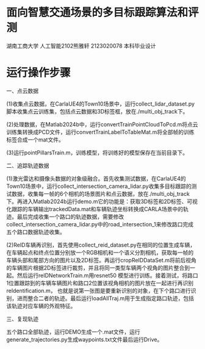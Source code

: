 # 面向智慧交通场景的多目标跟踪算法和评测

湖南工商大学 人工智能2102熊雅轩 2123020078 本科毕业设计

# 运行操作步骤

一、点云数据

(1)收集点云数据，在CarlaUE4的Town10场景中，运行collect_lidar_dataset.py脚本收集点云训练集，包括点云数据和3D标签框，放在./multi_obj_track下。

(2)处理数据，在Matlab2024b中，运行convertTrainPointCloudToPcd.m将点云训练集转换成PCD文件，运行convertTrainLabelToTableMat.m将全部帧的训练标签合成一个mat文件。

(3)运行pointPillarsTrain.m，训练模型，将训练好的模型保存在当前目录下。



二、追踪轨迹数据

(1)激光雷达和摄像头数据的对象级融合。首先收集测试数据，在CarlaUE4的Town10场景中，运行collect_intersection_camera_lidar.py收集多目标跟踪的测试数据，收集每一帧的6个相机的场景图片和点云数据，放在./multi_obj_track下。再进入Matlab2024b运行demo.m它的功能是：获取3D标签和2D标签、可视化跟踪的车辆输出trackedData.mat和车辆轨迹坐标转换成CARLA场景中的轨迹。最后完成收集一个路口的轨迹数据，需要修改collect_intersection_camera_lidar.py中的road_intersection_1来修改路口完成五个路口数据轨迹收集。

(2)ReID车辆再识别，首先使用collect_reid_dataset.py在相同的位置生成车辆，在车辆起点和终点位置分别放一个RGB相机和一个语义分割相机，获取每一帧的车辆头部和尾部方向的图片以及2D标签。再运行cropReIDDataSet.m将前后视角的车辆图片根据2D标签进行裁剪，并且将同一类型车辆两个视角的图片整合到一起。然后运行reIDNetworkTrain.m用resnet50 模型进行训练。接着测试，将路口1位置跟踪到的车辆车辆图片和路口2位置该视角相机的图片放在一起进行再识别reIdentification.m， 也就是说第一张图是要重新识别的对象，在下个路口进行识别，进而整合二者的轨迹。最后运行loadAllTraj.m用于生成指定路口轨迹，包括该轨迹对应车辆的外观特征。



三、复现轨迹

五个路口全部轨迹，运行DEMO生成一个.mat文件，运行generate_trajectories.py生成waypoints.txt文件最后运行Drive。
